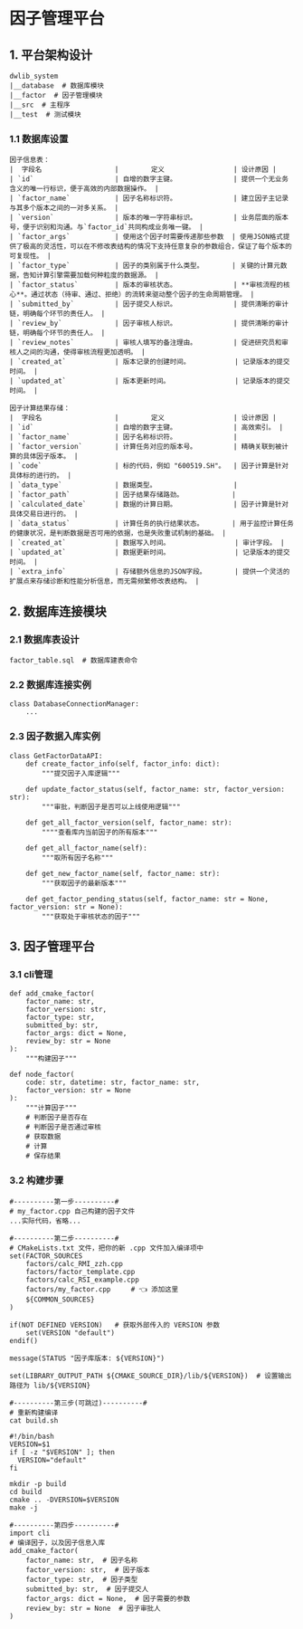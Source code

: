 # 因子管理平台

## 1. 平台架构设计
    dwlib_system
    |__database  # 数据库模块
    |__factor  # 因子管理模块
    |__src  # 主程序
    |__test  # 测试模块

### 1.1 数据库设置
    因子信息表：
    |  字段名                  |        定义                 | 设计原因 |
    | `id`                    | 自增的数字主键。              | 提供一个无业务含义的唯一行标识，便于高效的内部数据操作。 |
    | `factor_name`           | 因子名称标识符。              | 建立因子主记录与其多个版本之间的一对多关系。 |
    | `version`               | 版本的唯一字符串标识。         | 业务层面的版本号，便于识别和沟通。与`factor_id`共同构成业务唯一键。 |
    | `factor_args`           | 使用这个因子时需要传递那些参数  | 使用JSON格式提供了极高的灵活性，可以在不修改表结构的情况下支持任意复杂的参数组合，保证了每个版本的可复现性。 |
    | `factor_type`           | 因子的类别属于什么类型。       | 关键的计算元数据，告知计算引擎需要加载何种粒度的数据源。 |
    | `factor_status`         | 版本的审核状态。              | **审核流程的核心**。通过状态（待审、通过、拒绝）的流转来驱动整个因子的生命周期管理。 |
    | `submitted_by`          | 因子提交人标识。              | 提供清晰的审计链，明确每个环节的责任人。 |
    | `review_by`             | 因子审核人标识。              | 提供清晰的审计链，明确每个环节的责任人。 |
    | `review_notes`          | 审核人填写的备注理由。         | 促进研究员和审核人之间的沟通，使得审核流程更加透明。 |
    | `created_at`            | 版本记录的创建时间。           | 记录版本的提交时间。 |
    | `updated_at`            | 版本更新时间。                | 记录版本的提交时间。 |
    
    因子计算结果存储：
    |  字段名                  |        定义                 | 设计原因 |
    | `id`                    | 自增的数字主键。              | 高效索引。 |
    | `factor_name`           | 因子名称标识符。              |
    | `factor_version`        | 计算任务对应的版本号。         | 精确关联到被计算的具体因子版本。 |
    | `code`                  | 标的代码，例如 "600519.SH"。  | 因子计算是针对具体标的进行的。 |
    | `data_type`             | 数据类型。                   |
    | `factor_path`           | 因子结果存储路劲。            |
    | `calculated_date`       | 数据的计算日期。              | 因子计算是针对具体交易日进行的。 |
    | `data_status`           | 计算任务的执行结果状态。       | 用于监控计算任务的健康状况，是判断数据是否可用的依据，也是失败重试机制的基础。 |
    | `created_at`            | 数据写入时间。                | 审计字段。 |
    | `updated_at`            | 数据更新时间。                | 记录版本的提交时间。 |
    | `extra_info`            | 存储额外信息的JSON字段。       | 提供一个灵活的扩展点来存储诊断和性能分析信息，而无需频繁修改表结构。 |
        

## 2. 数据库连接模块

### 2.1 数据库表设计
    factor_table.sql  # 数据库建表命令

### 2.2 数据库连接实例
    class DatabaseConnectionManager:
        ...

### 2.3 因子数据入库实例
    class GetFactorDataAPI:
        def create_factor_info(self, factor_info: dict):
            """提交因子入库逻辑"""

        def update_factor_status(self, factor_name: str, factor_version: str):
            """审批，判断因子是否可以上线使用逻辑"""

        def get_all_factor_version(self, factor_name: str):
            """"查看库内当前因子的所有版本"""
        
        def get_all_factor_name(self):
            """取所有因子名称"""

        def get_new_factor_name(self, factor_name: str):
            """获取因子的最新版本"""

        def get_factor_pending_status(self, factor_name: str = None, factor_version: str = None):
            """获取处于审核状态的因子"""


## 3. 因子管理平台

### 3.1 cli管理
    def add_cmake_factor(
        factor_name: str,
        factor_version: str,
        factor_type: str,
        submitted_by: str,
        factor_args: dict = None,
        review_by: str = None
    ):
        """构建因子"""

    def node_factor(
        code: str, datetime: str, factor_name: str,
        factor_version: str = None
    ):
        """计算因子"""
        # 判断因子是否存在
        # 判断因子是否通过审核
        # 获取数据
        # 计算
        # 保存结果

### 3.2 构建步骤
    #----------第一步----------#
    # my_factor.cpp 自己构建的因子文件
    ...实际代码，省略...

    #----------第二步----------#
    # CMakeLists.txt 文件，把你的新 .cpp 文件加入编译项中
    set(FACTOR_SOURCES
        factors/calc_RMI_zzh.cpp
        factors/factor_template.cpp
        factors/calc_RSI_example.cpp
        factors/my_factor.cpp     # 👈 添加这里
        ${COMMON_SOURCES}
    )
    
    if(NOT DEFINED VERSION)   # 获取外部传入的 VERSION 参数
        set(VERSION "default")
    endif()
    
    message(STATUS "因子库版本: ${VERSION}")

    set(LIBRARY_OUTPUT_PATH ${CMAKE_SOURCE_DIR}/lib/${VERSION})  # 设置输出路径为 lib/${VERSION}

    #----------第三步(可跳过)----------#
    # 重新构建编译
    cat build.sh

    #!/bin/bash
    VERSION=$1
    if [ -z "$VERSION" ]; then
      VERSION="default"
    fi
    
    mkdir -p build
    cd build
    cmake .. -DVERSION=$VERSION
    make -j
    
    #----------第四步----------#
    import cli
    # 编译因子，以及因子信息入库
    add_cmake_factor(
        factor_name: str,  # 因子名称
        factor_version: str,  # 因子版本
        factor_type: str,  # 因子类型
        submitted_by: str,  # 因子提交人
        factor_args: dict = None,  # 因子需要的参数
        review_by: str = None  # 因子审批人
    )
    